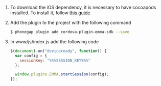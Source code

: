 1. To download the iOS dependency, it is necessary to have cocoapods installed. To install it, follow <a target="_blank" rel="nofollow" href="https://guides.cocoapods.org/using/getting-started.html#toc_3">this guide</a>

2. Add the plugin to the project with the following command

   ```bash
   $ phonegap plugin add cordova-plugin-emma-sdk --save
   ```

3. In www/js/index.js add the following code

   ```javascript
   $(document).on("deviceready", function() {
     var config = {
       sessionKey: "%%%SESSION_KEY%%%"
     };

     window.plugins.EMMA.startSession(config);
   });
   ```
